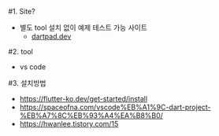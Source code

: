 #1. Site?
 - 별도 tool 설치 없이 예제 테스트 가능 사이트
   - [dartpad.dev](https://dartpad.dev/?)
  
#2. tool 
 - vs code

#3. 설치방법
 - https://flutter-ko.dev/get-started/install
 - https://spaceofna.com/vscode%EB%A1%9C-dart-project-%EB%A7%8C%EB%93%A4%EA%B8%B0/
 - https://hwanlee.tistory.com/15
